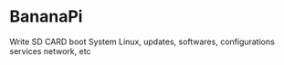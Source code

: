 # BananaPi
Write SD CARD boot System Linux, updates, softwares, configurations services network, etc
